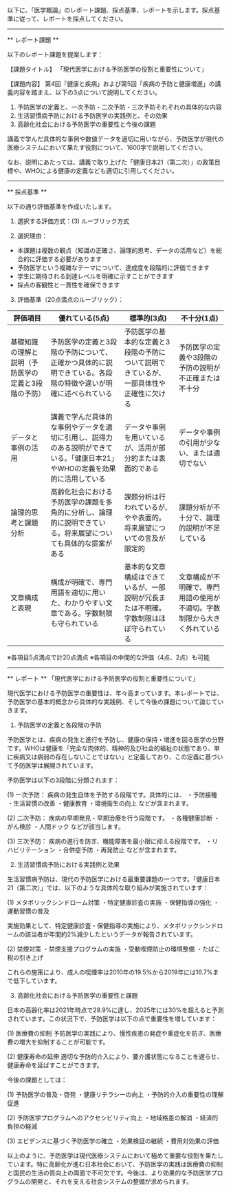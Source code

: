 以下に、「医学概論」のレポート課題、採点基準、レポートを示します。採点基準に従って、レポートを採点してください。

---------------------------------------
** レポート課題 **

以下のレポート課題を提案します：

【課題タイトル】
「現代医学における予防医学の役割と重要性について」

【課題内容】
第4回「健康と疾病」および第5回「疾病の予防と健康増進」の講義内容を踏まえ、以下の3点について説明してください。

1. 予防医学の定義と、一次予防・二次予防・三次予防それぞれの具体的な内容
2. 生活習慣病予防における予防医学の実践例と、その効果
3. 高齢化社会における予防医学の重要性と今後の課題

講義で学んだ具体的な事例や数値データを適切に用いながら、予防医学が現代の医療システムにおいて果たす役割について、1600字で説明してください。

なお、説明にあたっては、講義で取り上げた「健康日本21（第二次）」の政策目標や、WHOによる健康の定義なども適切に引用してください。

---------------------------------------
** 採点基準 **

以下の通り評価基準を作成いたします。

1. 選択する評価方式：(3) ルーブリック方式

2. 選択理由：
- 本課題は複数の観点（知識の正確さ、論理的思考、データの活用など）を総合的に評価する必要があります
- 予防医学という複雑なテーマについて、達成度を段階的に評価できます
- 学生に期待される到達レベルを明確に示すことができます
- 採点の客観性と一貫性を確保できます

3. 評価基準（20点満点のルーブリック）：

| 評価項目 | 優れている(5点) | 標準的(3点) | 不十分(1点) |
|---------|----------------|-------------|------------|
| 基礎知識の理解と説明（予防医学の定義と3段階の予防） | 予防医学の定義と3段階の予防について、正確かつ具体的に説明できている。各段階の特徴や違いが明確に述べられている | 予防医学の基本的な定義と3段階の予防について説明できているが、一部具体性や正確性に欠ける | 予防医学の定義や3段階の予防の説明が不正確または不十分 |
| データと事例の活用 | 講義で学んだ具体的な事例やデータを適切に引用し、説得力のある説明ができている。「健康日本21」やWHOの定義を効果的に活用している | データや事例を用いているが、活用が部分的または表面的である | データや事例の引用が少ない、または適切でない |
| 論理的思考と課題分析 | 高齢化社会における予防医学の課題を多角的に分析し、論理的に説明できている。将来展望についても具体的な提案がある | 課題分析は行われているが、やや表面的。将来展望についての言及が限定的 | 課題分析が不十分で、論理的説明が不足している |
| 文章構成と表現 | 構成が明確で、専門用語を適切に用いた、わかりやすい文章である。字数制限も守られている | 基本的な文章構成はできているが、一部説明が冗長または不明確。字数制限はほぼ守られている | 文章構成が不明確で、専門用語の使用が不適切。字数制限から大きく外れている |

※各項目5点満点で計20点満点
※各項目の中間的な評価（4点、2点）も可能

---------------------------------------
** レポート **
「現代医学における予防医学の役割と重要性について」

現代医学における予防医学の重要性は、年々高まっています。本レポートでは、予防医学の基本的概念から具体的な実践例、そして今後の課題について論じていきます。

1. 予防医学の定義と各段階の予防

予防医学とは、疾病の発生と進行を予防し、健康の保持・増進を図る医学の分野です。WHOは健康を「完全な肉体的、精神的及び社会的福祉の状態であり、単に疾病又は病弱の存在しないことではない」と定義しており、この定義に基づいて予防医学は展開されています。

予防医学は以下の3段階に分類されます：

(1) 一次予防：
疾病の発生自体を予防する段階です。具体的には、
・予防接種
・生活習慣の改善
・健康教育
・環境衛生の向上
などが含まれます。

(2) 二次予防：
疾病の早期発見・早期治療を行う段階です。
・各種健康診断
・がん検診
・人間ドック
などが該当します。

(3) 三次予防：
疾病の進行を防ぎ、機能障害を最小限に抑える段階です。
・リハビリテーション
・合併症予防
・再発防止
などが含まれます。

2. 生活習慣病予防における実践例と効果

生活習慣病予防は、現代の予防医学における最重要課題の一つです。「健康日本21（第二次）」では、以下のような具体的な取り組みが実施されています：

(1) メタボリックシンドローム対策
・特定健康診査の実施
・保健指導の強化
・運動習慣の普及

実施効果として、特定健康診査・保健指導の実施により、メタボリックシンドロームの該当者が年間約2%減少したというデータが報告されています。

(2) 禁煙対策
・禁煙支援プログラムの実施
・受動喫煙防止の環境整備
・たばこ税の引き上げ

これらの施策により、成人の喫煙率は2010年の19.5%から2019年には16.7%まで低下しています。

3. 高齢化社会における予防医学の重要性と課題

日本の高齢化率は2021年時点で28.9%に達し、2025年には30%を超えると予測されています。この状況下で、予防医学は以下の点で重要性を増しています：

(1) 医療費の抑制
予防医学の実践により、慢性疾患の発症や重症化を防ぎ、医療費の増大を抑制することが可能です。

(2) 健康寿命の延伸
適切な予防的介入により、要介護状態になることを遅らせ、健康寿命を延ばすことができます。

今後の課題としては：

(1) 予防医学の普及・啓発
・健康リテラシーの向上
・予防的介入の重要性の理解促進

(2) 予防医学プログラムへのアクセシビリティ向上
・地域格差の解消
・経済的負担の軽減

(3) エビデンスに基づく予防医学の確立
・効果検証の継続
・費用対効果の評価

以上のように、予防医学は現代医療システムにおいて極めて重要な役割を果たしています。特に高齢化が進む日本社会において、予防医学の実践は医療費の抑制と国民の生活の質向上の両面で不可欠です。今後は、より効果的な予防医学プログラムの開発と、それを支える社会システムの整備が求められます。


